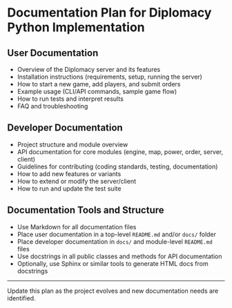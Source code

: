 # Documentation Plan for Diplomacy Python Implementation

## User Documentation
- Overview of the Diplomacy server and its features
- Installation instructions (requirements, setup, running the server)
- How to start a new game, add players, and submit orders
- Example usage (CLI/API commands, sample game flow)
- How to run tests and interpret results
- FAQ and troubleshooting

## Developer Documentation
- Project structure and module overview
- API documentation for core modules (engine, map, power, order, server, client)
- Guidelines for contributing (coding standards, testing, documentation)
- How to add new features or variants
- How to extend or modify the server/client
- How to run and update the test suite

## Documentation Tools and Structure
- Use Markdown for all documentation files
- Place user documentation in a top-level `README.md` and/or `docs/` folder
- Place developer documentation in `docs/` and module-level `README.md` files
- Use docstrings in all public classes and methods for API documentation
- Optionally, use Sphinx or similar tools to generate HTML docs from docstrings

---

Update this plan as the project evolves and new documentation needs are identified.
